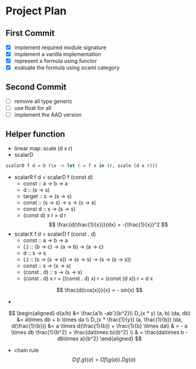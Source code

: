 # Project Plan

## First Commit
- [x] implement required module signature
- [x] implement a vanilla implementation
- [x] represent a formula using functor
- [x] evaluate the formula using ocaml category
## Second Commit
- [ ] remove all type generic
- [ ] use float for all
- [ ] implement the AAD version

## Helper function

* linear map: scale (d x r)
* scalarD
```hs
scalarD f d = D (\x -> let r = f x in (r, scale (d x r)))
```
* scalarR f d = scalarD f (const d)
  * const :: a -> b -> a
  * d :: (s -> s)
  * target :: s -> (s -> s)
  * const :: (s -> s) -> s -> (s -> s)
  * const d :: s -> (s -> s)
  * (const d) x r = d r
$$
\frac{d(\frac{1}{x})}{dx} = -(\frac{1}{x})^2
$$
* scalarX f d = scalarD f (const . d)
  * const :: a -> b -> a
  * (.) :: (b -> c) -> (a -> b) -> (a -> c)
  * d :: s -> s
  * (.) :: (s -> (s -> s)) -> (s -> s) -> (s -> (s -> s))
  * const :: s -> (s -> s)
  * (const . d) :: s -> (s -> s)
  * (const . d) x r = ((const . d) x) r = (const (d x)) r = d x

$$
\frac{d(cos(x))}{x} = - sin(x)
$$

*
$$
\begin{aligned}
d(a/b) &= \frac{a'b -ab'}{b^2}\\
D_(x * y) (a, b) (da, db) &=  a\times db + b \times da \\
D_(x * \frac{1}{y}) (a, \frac{1}{b}) (da, d(\frac{1}{b})) &= a \times d(\frac{1}{b}) + \frac{1}{b} \times da\\
& = - a \times db \frac{1}{b^2} + \frac{da\times b}{b^2} \\
& = \frac{da\times b - db\times a}{b^2}
\end{aligned}
$$

* chain rule
$$
D(f . g) (a) = Df(g(a)). Dg(a)
$$